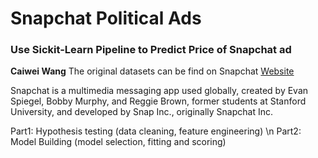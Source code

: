 # Snapchat Political Ads
### Use Sickit-Learn Pipeline to Predict Price of Snapchat ad
__Caiwei Wang__
The original datasets can be find on Snapchat [Website](https://www.snap.com/en-US/political-ads/)

Snapchat is a multimedia messaging app used globally, created by Evan Spiegel, Bobby Murphy, and Reggie Brown, former students at Stanford University, and developed by Snap Inc., originally Snapchat Inc.

Part1: Hypothesis testing (data cleaning, feature engineering) \n
Part2: Model Building (model selection, fitting and scoring)
